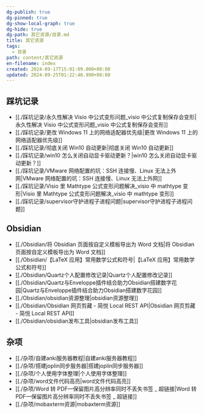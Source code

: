 ```yaml
---
dg-publish: true
dg-pinned: true
dg-show-local-graph: true
dg-hide: true
dg-path: 其它资源/目录.md
title: 其它资源
tags:
  - 目录
path: content/其它资源
en-filename: index
created: 2024-09-17T15:01:09.000+08:00
updated: 2024-09-25T01:22:40.990+08:00
---
```

## 踩坑记录
- [[./踩坑记录/永久性解决 Visio 中公式变形问题_visio 中公式复制保存会变形|永久性解决 Visio 中公式变形问题_visio 中公式复制保存会变形]]
- [[./踩坑记录/更改 Windows 11 上的网络适配器优先级|更改 Windows 11 上的网络适配器优先级]]
- [[./踩坑记录/彻底关闭 Win10 自动更新|彻底关闭 Win10 自动更新]]
- [[./踩坑记录/win10 怎么关闭自动显卡驱动更新？|win10 怎么关闭自动显卡驱动更新？]]
- [[./踩坑记录/VMware 网络配置的坑：SSH 连接慢、Linux 无法上外网|VMware 网络配置的坑：SSH 连接慢、Linux 无法上外网]]
- [[./踩坑记录/Visio 里 Mathtype 公式变形问题解决_visio 中 mathtype 变形|Visio 里 Mathtype 公式变形问题解决_visio 中 mathtype 变形]]
- [[./踩坑记录/supervisor守护进程子进程问题|supervisor守护进程子进程问题]]

## Obsidian
- [[./Obsidian/将 Obsidian 页面按自定义模板导出为 Word 文档|将 Obsidian 页面按自定义模板导出为 Word 文档]]
- [[./Obsidian/【LaTeX 应用】常用数学公式和符号|【LaTeX 应用】常用数学公式和符号]]
- [[./Obsidian/Quartz个人配置修改记录|Quartz个人配置修改记录]]
- [[./Obsidian/Quartz与Enveloppe插件结合助力Obsidian搭建数字花园|Quartz与Enveloppe插件结合助力Obsidian搭建数字花园]]
- [[./Obsidian/obsidian资源整理|obsidian资源整理]]
- [[./Obsidian/Obsidian 网页剪藏 - 简悦   Local REST API|Obsidian 网页剪藏 - 简悦   Local REST API]]
- [[./Obsidian/obsidian发布工具|obsidian发布工具]]

## 杂项
- [[./杂项/自建anki服务器教程|自建anki服务器教程]]
- [[./杂项/搭建joplin同步服务器|搭建joplin同步服务器]]
- [[./杂项/个人使用字体整理|个人使用字体整理]]
- [[./杂项/word文件代码高亮|word文件代码高亮]]
- [[./杂项/Word 转 PDF—保留图片高分辨率同时不丢失书签 _ 超链接|Word 转 PDF—保留图片高分辨率同时不丢失书签 _ 超链接]]
- [[./杂项/mobaxterm资源|mobaxterm资源]]
